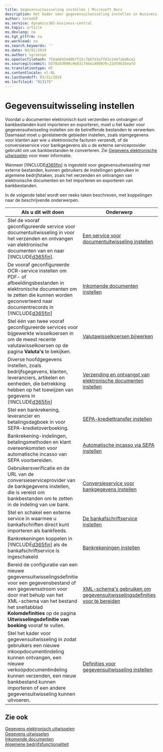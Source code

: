 ```yaml
---
title: Gegevensuitwisseling instellen | Microsoft Docs
description: Het kader voor gegevensuitwisseling instellen in Business Central.
author: SorenGP
ms.service: dynamics365-business-central
ms.topic: article
ms.devlang: na
ms.tgt_pltfrm: na
ms.workload: na
ms.search.keywords: ''
ms.date: 04/01/2019
ms.author: sgroespe
ms.openlocfilehash: 759a6045440b7f15c7b87d3aff83c2447abd6ce2
ms.sourcegitcommit: bd78a5d990c9e83174da1409076c22df8b35eafd
ms.translationtype: HT
ms.contentlocale: nl-NL
ms.lasthandoff: 03/31/2019
ms.locfileid: "913175"
---
```

# <a name="setting-up-data-exchange"></a>Gegevensuitwisseling instellen
Voordat u documenten elektronisch kunt verzenden en ontvangen of bankbestanden kunt importeren en exporteren, moet u het kader voor gegevensuitwisseling instellen om de betreffende bestanden te verwerken. Daarnaast moet u gerelateerde gebieden instellen, zoals stamgegevens voor klanten aan wie u elektronische facturen verzendt, of de conversieservice voor bankgegevens als u de externe serviceprovider gebruikt om uw bankbestanden te converteren. Zie [Gegevens elektronische uitwisselen](across-data-exchange.md) voor meer informatie.  

 Wanneer [!INCLUDE[d365fin](includes/d365fin_md.md)] is ingesteld voor gegevensuitwisseling met externe bestanden, kunnen gebruikers de instellingen gebruiken in algemene bedrijfstaken, zoals het verzenden en ontvangen van elektronische documenten en het importeren en exporteren van bankbestanden.  

 In de volgende tabel wordt een reeks taken beschreven, met koppelingen naar de beschrijvende onderwerpen.  

|**Als u dit wilt doen**|**Onderwerp**|  
|------------|-------------|  
|Stel de vooraf geconfigureerde service voor documentuitwisseling in voor het verzenden en ontvangen van elektronische documenten van en naar [!INCLUDE[d365fin](includes/d365fin_md.md)].|[Een service voor documentuitwisseling instellen](across-how-to-set-up-a-document-exchange-service.md)|  
|De vooraf geconfigureerde OCR-service instellen om PDF- of afbeeldingsbestanden in elektronische documenten om te zetten die kunnen worden geconverteerd naar documentrecords in [!INCLUDE[d365fin](includes/d365fin_md.md)]|[Inkomende documenten instellen](across-how-setup-income-documents.md)|  
|Stel één van twee vooraf geconfigureerde services voor bijgewerkte wisselkoersen in om de meest recente valutawisselkoersen op de pagina **Valuta's** te bekijken.|[Valutawisselkoersen bijwerken](finance-how-update-currencies.md)|  
|Diverse hoofdgegevens instellen, zoals bedrijfsgegevens, klanten, leveranciers, artikelen en eenheden, die betrekking hebben op het toewijzen van gegevens in [!INCLUDE[d365fin](includes/d365fin_md.md)]|[Verzending en ontvangst van elektronische documenten instellen](across-how-to-set-up-electronic-document-sending-and-receiving.md)|  
|Stel een bankrekening, leverancier en betalingsdagboek in voor SEPA-kredietoverboeking.|[SEPA-krediettransfer instellen](finance-how-to-set-up-sepa-credit-transfer.md)|  
|Bankrekening-indelingen, betalingsmethoden en klant overeenkomsten voor automatische incasso van SEPA voorbereiden.|[Automatische incasso via SEPA instellen](finance-how-to-set-up-sepa-direct-debit.md)|  
|Gebruikersverificatie en de URL van de conversieserviceprovider van de bankgegevens instellen, die is vereist om bankbestanden om te zetten in de indeling van uw bank.|[Conversieservice voor bankgegevens instellen](bank-how-setup-bank-data-conversion-service.md)|  
|Stel en schakel een externe service in waarmee u bankafschriften direct kunt importeren als bankfeeds.|[De bankafschriftservice instellen](bank-how-setup-bank-statement-service.md)|  
|Bankrekeningen koppelen in [!INCLUDE[d365fin](includes/d365fin_md.md)] als de bankafschriftservice is ingeschakeld|[Bankrekeningen instellen](bank-how-setup-bank-accounts.md)|  
|Bereid de configuratie van een nieuwe gegevensuitwisselingsdefinitie voor een gegevensbestand of een gegevensstroom voor door met behulp van het XML-schema van het bestand het sneltabblad **Kolomdefinities** op de pagina **Uitwisselingsdefinitie van boeking** vooraf te vullen.|[XML-schema's gebruiken om gegevensuitwisselingsdefinities voor te bereiden](across-how-to-use-xml-schemas-to-prepare-data-exchange-definitions.md)|  
|Stel het kader voor gegevensuitwisseling in zodat gebruikers een nieuwe inkoopdocumentindeling kunnen ontvangen, een nieuwe verkoopdocumentindeling kunnen verzenden, een nieuw bankbestand kunnen importeren of een andere gegevensuitwisseling kunnen uitvoeren.|[Definities voor gegevensuitwisseling instellen](across-how-to-set-up-data-exchange-definitions.md)|  

## <a name="see-also"></a>Zie ook  
[Gegevens elektronisch uitwisselen](across-data-exchange.md)  
[Gegevens uitwisselen](across-exchange-data.md)   
[Inkomende documenten](across-income-documents.md)  
[Algemene bedrijfsfunctionaliteit](ui-across-business-areas.md)  
